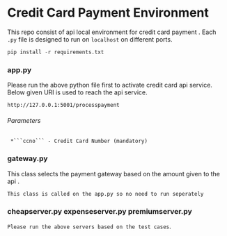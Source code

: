 # Credit Card Payment Environment
This repo consist of api local environment for credit card payment . Each `.py` file is designed to run on ``localhost`` on different ports.



```python
pip install -r requirements.txt
```

### app.py

Please run the above python file first to activate credit card api service. Below given URI is used to reach the api service.

```url
http://127.0.0.1:5001/processpayment 
```

###### Parameters
     *```ccno``` - Credit Card Number (mandatory) 

### gateway.py

This class selects the payment gateway based on the amount given to the api . 

```This class is called on the app.py so no need to run seperately```


### cheapserver.py   expenseserver.py    premiumserver.py

 ```Please run the above servers based on the test cases```.

